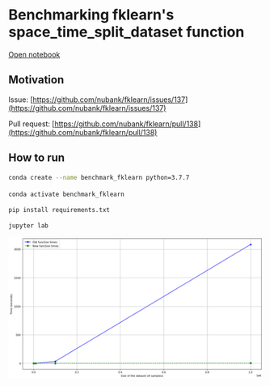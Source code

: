 # Benchmarking fklearn's space_time_split_dataset function

[Open notebook](./benchmark_space_time_split_dataset.ipynb)

## Motivation

Issue: [https://github.com/nubank/fklearn/issues/137](https://github.com/nubank/fklearn/issues/137)

Pull request: [https://github.com/nubank/fklearn/pull/138](https://github.com/nubank/fklearn/pull/138)

## How to run

```bash
conda create --name benchmark_fklearn python=3.7.7

conda activate benchmark_fklearn
```

```bash
pip install requirements.txt
```

```bash
jupyter lab
```

![time_x_samples](time_x_samples.png)
